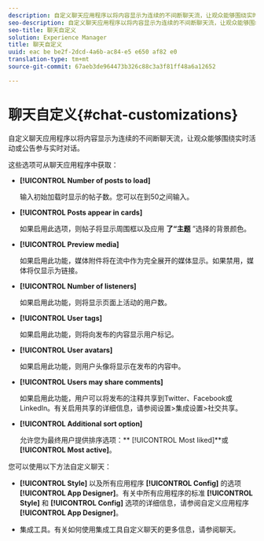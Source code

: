 ```yaml
---
description: 自定义聊天应用程序以将内容显示为连续的不间断聊天流，让观众能够围绕实时活动或公告参与实时对话。
seo-description: 自定义聊天应用程序以将内容显示为连续的不间断聊天流，让观众能够围绕实时活动或公告参与实时对话。
seo-title: 聊天自定义
solution: Experience Manager
title: 聊天自定义
uuid: eac be be2f-2dcd-4a6b-ac84-e5 e650 af82 e0
translation-type: tm+mt
source-git-commit: 67aeb3de964473b326c88c3a3f81ff48a6a12652

---
```



# 聊天自定义{#chat-customizations}

自定义聊天应用程序以将内容显示为连续的不间断聊天流，让观众能够围绕实时活动或公告参与实时对话。



这些选项可从聊天应用程序中获取：

* **[!UICONTROL Number of posts to load]**

   输入初始加载时显示的帖子数。您可以在到50之间输入。

* **[!UICONTROL Posts appear in cards]**

   如果启用此选项，则帖子将显示周围框以及应用 **了“主题** ”选择的背景颜色。

* **[!UICONTROL Preview media]**

   如果启用此功能，媒体附件将在流中作为完全展开的媒体显示。如果禁用，媒体将仅显示为链接。

* **[!UICONTROL Number of listeners]**

   如果启用此功能，则将显示页面上活动的用户数。

* **[!UICONTROL User tags]**

   如果启用此功能，则将向发布的内容显示用户标记。

* **[!UICONTROL User avatars]**

   如果启用此功能，则用户头像将显示在发布的内容中。

* **[!UICONTROL Users may share comments]**

   如果启用此功能，用户可以将发布的注释共享到Twitter、Facebook或LinkedIn。有关启用共享的详细信息，请参阅设置>集成设置>社交共享。

* **[!UICONTROL Additional sort option]**

   允许您为最终用户提供排序选项：** [!UICONTROL Most liked]**或 **[!UICONTROL Most active]**。

您可以使用以下方法自定义聊天：

* **[!UICONTROL Style]** 以及所有应用程序 **[!UICONTROL Config]** 的选项 **[!UICONTROL App Designer]**。有关中所有应用程序的标准 **[!UICONTROL Style]** 和 **[!UICONTROL Config]** 选项的详细信息，请参阅自定义应用程序 **[!UICONTROL App Designer]**。

* 集成工具。有关如何使用集成工具自定义聊天的更多信息，请参阅聊天。

